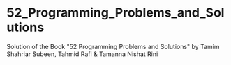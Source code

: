# 52_Programming_Problems_and_Solutions
Solution of the Book "52 Programming Problems and Solutions" by Tamim Shahriar Subeen, Tahmid Rafi &amp; Tamanna Nishat Rini
